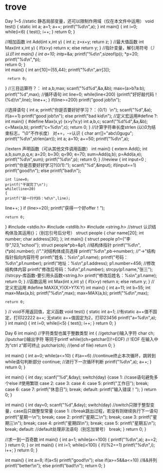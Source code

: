 # trove
Day 1~5
//static 静态局部变量，还可以限制作用域（仅在本文件中运用）
void test()
 {
   static int a;
   a=1;
   a++;
   printf("%d\n",a);
 }
int main()
{
    int i=0;
    while(i<6)
    {
     test();
     i++;
    }
    return 0;
}



//相加函数
 int Add(int x,int y)
{    int z;
    z=x+y;
     return z;
 }
 //最大值函数
int Max(int x,int y)
{
    if(x>y)
    return x;
    else
    return y;
}
//指针变量，解引用符号（*）认识
int main()
{
    int a=10;
    int*p=&a;
    printf("%d\n",sizeof(p));
    *p=20;
    printf("%d\n",*p);    
    return 0;
    }  
 int main()
 {
     int arr[10]={55,44};
     printf("%d\n",arr[3]);

     return 0;
 }
//三目运算符？：
     int a,b,max;
     scanf("%d%d",&a,&b);
     max=(a>b?a:b);
     printf("%d",max);
//循环语句
     int line=0;
     while(line<200)
     {printf("好好敲代码！(%d)\n",line);
     line++;
    }
    if(line>=200)
     printf("good job!\n");


//选择语句
 {   int a;
     printf("你是否要好好学习？：（0/1）\n");
    scanf("%d",&a);     
    if(a==1)
     printf("good job!\n");
     else
     printf("bad kid\n");
//定义宏运用#define ?:
int main()
{
    #define Max(x,y) (x>y?x:y)
    int a,b,c;
    scanf("%d%d",&a,&b);
    c=Max(a,b);
    printf("c=%d\n",c);
    return 0;
}
//计算字符串长度strlen (以\0为结束标志，"\0"不作长度） 对+=，-=认识
 {   char arr[]="abc\0gugu";
     printf("%d\n",strlen(arr));
     int a;
     a=10;
    a+=50;
     printf("%d\n",a);

//extern 声明函数（可从其他文件调用函数）
int main()
{
     extern Add();
     int  a,b,sum,p,q,e;
   a=20;
    b=30;
     q=90;
     e=70;
     sum=Add(q,b);
    p=Add(a,e);
     printf("%d\n",sum);
     printf("%d\n",p);
        return 0;
}
//review
{   int input=0 ;
    printf("你是否要好好学习?(0/1):");
    scanf("%d",&input);
    if(input==1)
    printf("good!\n");
    else
   printf("bad\n");

    int line=0;
    printf("干就完了\n");
    while(line<20)
    {
    printf("敲一行代码：%d\n",line);
   line++;
   }
    if (line>=20);
    printf("获得一个好offer！");

    return 0;
}
#include <stdio.h>
#include <stdlib.h>
#include <string.h>
//struct 认识结构体及其运用{}；（别忘引号后分号）
struct people
{ char name[20];
  int number;
  char address[30];
};
int main()
{
    struct people p1={"李华",123,"school"};
    struct people*pb=&p1;   //结构体指针
    printf("%d\n",(*pb).number);   //"."对结构体成员选择
    printf("%d\n",pb->number);  //"->"结构指针指向内容符号
    printf("姓名：%s\n",p1.name);
    printf("号码：%d\n",p1.number);
    printf("地址：%s\n",p1.address);
    p1.number=456;   //修改结构体内容
    printf("修改后号码：%d\n",p1.number);
    strcpy(p1.name,"张三");  //strcpy-库函数-要引用头函数<string.h>
    printf("修改后姓名：%s\n",p1.name);
    return 0;
}
//函数运用
int Max(int x,int y)
{
     if(x>y)
        return x;
    else
        return y;
}
//定义宏运用
#define MAX(X,Y)(X>Y?X:Y)
int main()
{
    int a=11;
    int b=55;
    int max=Max(a,b);
    printf("%d\n",max);
    max=MAX(a,b);
    printf("%d\n",max);

    return 0;
}
// void不用返回值，定义函数
void test()
 {
   static int a=1;   //有static a++值不固定，打印22222
   a++;                无static a++值固定为2，打印23456
   printf("a=%d\n",a);
 }
int main()
{
    int i=0;
    while(i<5)
    {
     test();
     i++;
    }
    return 0;
}

Day 6
int main()                 //字符类型也属于整数类型 int
{                          //getchar()输入字符
    char ch;               //putchar()输出字符 等同于printf
    while((ch=getchar())!=EOF)   // !EOF 在输入中为“ctrl z”即可终止
    putchar(ch);                 //(end of file)
    return 0;
}

int main()
{   int a=0;
    while(a<=10)
    {
       if(a==6)     //continue终止本次循环，跳转到while语句判断部分
       continue;    //进行下一次循环判断
       printf("%d\n",a);
       a++;
    }
    return 0;
}

int main()
{   int day;
    scanf("%d",&day);
    switch(day)
    {case 1:           //case语句避免多个else if使用繁琐
     case 2:
     case 3:
     case 4:
     case 5:
        printf("工作日");
        break;
     case 6:
     case 7:
        printf("休息日");
        break;
     default:
        printf("输入错误！");
    }
    return 0;
}

int main()
{  int day=0;
   scanf("%d",&day);
   switch(day)  //switch只限于整型变量，case后只跟整型常量
   {case 1:     //break跳出过程，若没有则继续执行下一语句
       printf("星期一\n");
       break;
   case 2:
       printf("星期二\n");
       break;
   case 3:
       printf("星期三\n");
       break;
   case 4:
       printf("星期四\n");
       break;
   case 5:
       printf("星期五\n");
       break;
   default:      //default处理非法语句（别忘加冒号）
       break;
   }
    return 0;
}

//求一到一百奇数
int main()
{
    int a=1;
    while(a<=100)
    {
       printf("%d\n",a);
       a+=2;
    }
    return 0;
}
 or
int main()
{  int i=1;
   while(i<100)
   {
    if(i%2==1)
       printf("%d\n",i);
    i++;
   }
    return 0;
}


int main()
{
    int a=8;
    if(a<5)
     printf("good!\n");
    else if(a>=5&&a<=10)  //&&并列
     printf("better!\n");
    else
     printf("bad!\n");
    return 0;
}
